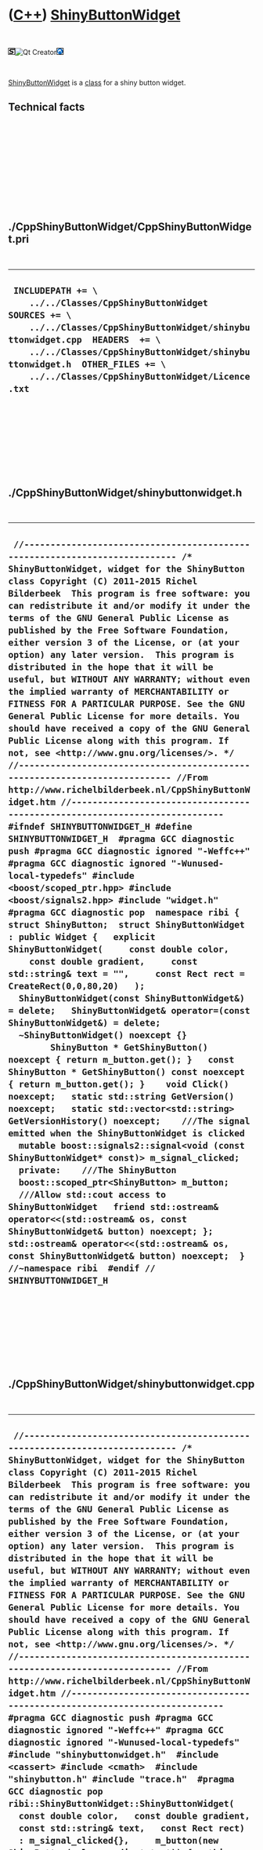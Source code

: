 



 

 

 

 

 

([C++](Cpp.htm)) [ShinyButtonWidget](CppShinyButtonWidget.htm)
==============================================================

 

![STL](PicStl.png)![Qt
Creator](PicQtCreator.png)![Lubuntu](PicLubuntu.png)

 

[ShinyButtonWidget](CppShinyButtonWidget.htm) is a [class](CppClass.htm)
for a shiny button widget.

Technical facts
---------------

 

 

 

 

 

 

./CppShinyButtonWidget/CppShinyButtonWidget.pri
-----------------------------------------------

 

  --------------------------------------------------------------------------------------------------------------------------------------------------------------------------------------------------------------------------------------------------------------------------------------
  ` INCLUDEPATH += \     ../../Classes/CppShinyButtonWidget  SOURCES += \     ../../Classes/CppShinyButtonWidget/shinybuttonwidget.cpp  HEADERS  += \     ../../Classes/CppShinyButtonWidget/shinybuttonwidget.h  OTHER_FILES += \     ../../Classes/CppShinyButtonWidget/Licence.txt`
  --------------------------------------------------------------------------------------------------------------------------------------------------------------------------------------------------------------------------------------------------------------------------------------

 

 

 

 

 

./CppShinyButtonWidget/shinybuttonwidget.h
------------------------------------------

 

  ----------------------------------------------------------------------------------------------------------------------------------------------------------------------------------------------------------------------------------------------------------------------------------------------------------------------------------------------------------------------------------------------------------------------------------------------------------------------------------------------------------------------------------------------------------------------------------------------------------------------------------------------------------------------------------------------------------------------------------------------------------------------------------------------------------------------------------------------------------------------------------------------------------------------------------------------------------------------------------------------------------------------------------------------------------------------------------------------------------------------------------------------------------------------------------------------------------------------------------------------------------------------------------------------------------------------------------------------------------------------------------------------------------------------------------------------------------------------------------------------------------------------------------------------------------------------------------------------------------------------------------------------------------------------------------------------------------------------------------------------------------------------------------------------------------------------------------------------------------------------------------------------------------------------------------------------------------------------------------------------------------------------------------------------------------------------------------------------------------------------------------------------------------------------------------------------------------------------------------------------------------------------------------------------------------------------------------------------------------------------------------------------------------------------------------------------------------------------------------------------------------------------------------------------------------------------------------------------------------------------------
  ` //--------------------------------------------------------------------------- /* ShinyButtonWidget, widget for the ShinyButton class Copyright (C) 2011-2015 Richel Bilderbeek  This program is free software: you can redistribute it and/or modify it under the terms of the GNU General Public License as published by the Free Software Foundation, either version 3 of the License, or (at your option) any later version.  This program is distributed in the hope that it will be useful, but WITHOUT ANY WARRANTY; without even the implied warranty of MERCHANTABILITY or FITNESS FOR A PARTICULAR PURPOSE. See the GNU General Public License for more details. You should have received a copy of the GNU General Public License along with this program. If not, see <http://www.gnu.org/licenses/>. */ //--------------------------------------------------------------------------- //From http://www.richelbilderbeek.nl/CppShinyButtonWidget.htm //--------------------------------------------------------------------------- #ifndef SHINYBUTTONWIDGET_H #define SHINYBUTTONWIDGET_H  #pragma GCC diagnostic push #pragma GCC diagnostic ignored "-Weffc++" #pragma GCC diagnostic ignored "-Wunused-local-typedefs" #include <boost/scoped_ptr.hpp> #include <boost/signals2.hpp> #include "widget.h" #pragma GCC diagnostic pop  namespace ribi {  struct ShinyButton;  struct ShinyButtonWidget : public Widget {   explicit ShinyButtonWidget(     const double color,     const double gradient,     const std::string& text = "",     const Rect rect = CreateRect(0,0,80,20)   );   ShinyButtonWidget(const ShinyButtonWidget&) = delete;   ShinyButtonWidget& operator=(const ShinyButtonWidget&) = delete;   ~ShinyButtonWidget() noexcept {}          ShinyButton * GetShinyButton()       noexcept { return m_button.get(); }   const ShinyButton * GetShinyButton() const noexcept { return m_button.get(); }    void Click() noexcept;   static std::string GetVersion() noexcept;   static std::vector<std::string> GetVersionHistory() noexcept;    ///The signal emitted when the ShinyButtonWidget is clicked   mutable boost::signals2::signal<void (const ShinyButtonWidget* const)> m_signal_clicked;    private:    ///The ShinyButton   boost::scoped_ptr<ShinyButton> m_button;    ///Allow std::cout access to ShinyButtonWidget   friend std::ostream& operator<<(std::ostream& os, const ShinyButtonWidget& button) noexcept; };  std::ostream& operator<<(std::ostream& os, const ShinyButtonWidget& button) noexcept;  } //~namespace ribi  #endif // SHINYBUTTONWIDGET_H`
  ----------------------------------------------------------------------------------------------------------------------------------------------------------------------------------------------------------------------------------------------------------------------------------------------------------------------------------------------------------------------------------------------------------------------------------------------------------------------------------------------------------------------------------------------------------------------------------------------------------------------------------------------------------------------------------------------------------------------------------------------------------------------------------------------------------------------------------------------------------------------------------------------------------------------------------------------------------------------------------------------------------------------------------------------------------------------------------------------------------------------------------------------------------------------------------------------------------------------------------------------------------------------------------------------------------------------------------------------------------------------------------------------------------------------------------------------------------------------------------------------------------------------------------------------------------------------------------------------------------------------------------------------------------------------------------------------------------------------------------------------------------------------------------------------------------------------------------------------------------------------------------------------------------------------------------------------------------------------------------------------------------------------------------------------------------------------------------------------------------------------------------------------------------------------------------------------------------------------------------------------------------------------------------------------------------------------------------------------------------------------------------------------------------------------------------------------------------------------------------------------------------------------------------------------------------------------------------------------------------------------------

 

 

 

 

 

./CppShinyButtonWidget/shinybuttonwidget.cpp
--------------------------------------------

 

  -------------------------------------------------------------------------------------------------------------------------------------------------------------------------------------------------------------------------------------------------------------------------------------------------------------------------------------------------------------------------------------------------------------------------------------------------------------------------------------------------------------------------------------------------------------------------------------------------------------------------------------------------------------------------------------------------------------------------------------------------------------------------------------------------------------------------------------------------------------------------------------------------------------------------------------------------------------------------------------------------------------------------------------------------------------------------------------------------------------------------------------------------------------------------------------------------------------------------------------------------------------------------------------------------------------------------------------------------------------------------------------------------------------------------------------------------------------------------------------------------------------------------------------------------------------------------------------------------------------------------------------------------------------------------------------------------------------------------------------------------------------------------------------------------------------------------------------------------------------------------------------------------------------------------------------------------------------------------------------------------------------------------------------------------------------------------------------------------------------------------------------------------------------------------------------------------------------------------------------------------------------------------------------------------------
  ` //--------------------------------------------------------------------------- /* ShinyButtonWidget, widget for the ShinyButton class Copyright (C) 2011-2015 Richel Bilderbeek  This program is free software: you can redistribute it and/or modify it under the terms of the GNU General Public License as published by the Free Software Foundation, either version 3 of the License, or (at your option) any later version.  This program is distributed in the hope that it will be useful, but WITHOUT ANY WARRANTY; without even the implied warranty of MERCHANTABILITY or FITNESS FOR A PARTICULAR PURPOSE. See the GNU General Public License for more details. You should have received a copy of the GNU General Public License along with this program. If not, see <http://www.gnu.org/licenses/>. */ //--------------------------------------------------------------------------- //From http://www.richelbilderbeek.nl/CppShinyButtonWidget.htm //--------------------------------------------------------------------------- #pragma GCC diagnostic push #pragma GCC diagnostic ignored "-Weffc++" #pragma GCC diagnostic ignored "-Wunused-local-typedefs" #include "shinybuttonwidget.h"  #include <cassert> #include <cmath>  #include "shinybutton.h" #include "trace.h"  #pragma GCC diagnostic pop  ribi::ShinyButtonWidget::ShinyButtonWidget(   const double color,   const double gradient,   const std::string& text,   const Rect rect)   : m_signal_clicked{},     m_button(new ShinyButton(color,gradient,text)) {   this->SetGeometry(rect); }  void ribi::ShinyButtonWidget::Click() noexcept {   m_signal_clicked(this); }  std::string ribi::ShinyButtonWidget::GetVersion() noexcept {   return "1.2"; }  std::vector<std::string> ribi::ShinyButtonWidget::GetVersionHistory() noexcept {   return {     "2011-09-21: version 1.0: initial version",     "2011-10-29: version 1.1: added Click member function and m_signal_clicked",     "2014-03-28: version 1.2: replaced Rect by Boost.Geometry its box class"   }; }  std::ostream& ribi::operator<<(std::ostream& os, const ShinyButtonWidget& button) noexcept {   os     << "<ShinyButtonWidget>"     << *button.m_button     //<< button.GetGeometry()     << "</ShinyButtonWidget>";   return os; }`
  -------------------------------------------------------------------------------------------------------------------------------------------------------------------------------------------------------------------------------------------------------------------------------------------------------------------------------------------------------------------------------------------------------------------------------------------------------------------------------------------------------------------------------------------------------------------------------------------------------------------------------------------------------------------------------------------------------------------------------------------------------------------------------------------------------------------------------------------------------------------------------------------------------------------------------------------------------------------------------------------------------------------------------------------------------------------------------------------------------------------------------------------------------------------------------------------------------------------------------------------------------------------------------------------------------------------------------------------------------------------------------------------------------------------------------------------------------------------------------------------------------------------------------------------------------------------------------------------------------------------------------------------------------------------------------------------------------------------------------------------------------------------------------------------------------------------------------------------------------------------------------------------------------------------------------------------------------------------------------------------------------------------------------------------------------------------------------------------------------------------------------------------------------------------------------------------------------------------------------------------------------------------------------------------------------

 

 

 

 

 





 




This page has been created by the [tool](Tools.htm)
[CodeToHtml](ToolCodeToHtml.htm)
